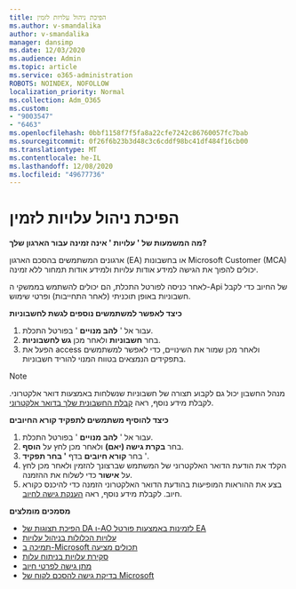 ```yaml
---
title: הפיכת ניהול עלויות לזמין
ms.author: v-smandalika
author: v-smandalika
manager: dansimp
ms.date: 12/03/2020
ms.audience: Admin
ms.topic: article
ms.service: o365-administration
ROBOTS: NOINDEX, NOFOLLOW
localization_priority: Normal
ms.collection: Adm_O365
ms.custom:
- "9003547"
- "6463"
ms.openlocfilehash: 0bbf1158f7f5fa8a22cfe7242c86760057fc7bab
ms.sourcegitcommit: 0f26f6b23b3d48c3c6cddf98bc41df484f16cb00
ms.translationtype: MT
ms.contentlocale: he-IL
ms.lasthandoff: 12/08/2020
ms.locfileid: "49677736"
---
```

# <a name="enable-cost-management"></a>הפיכת ניהול עלויות לזמין

**מה המשמעות של ' עלויות ' אינה זמינה עבור הארגון שלך?**

ארגונים המשתמשים בהסכם הארגון (EA) או בחשבונות Microsoft Customer (MCA) יכולים להפוך את הגישה למידע אודות עלויות ולמידע אודות תמחור ללא זמינה.

לאחר כניסה לפורטל התכלת, הם יכולים להשתמש בממשקי ה-Api של החיוב כדי לקבל חשבוניות באופן תוכניתי (לאחר התחייבות) ופרטי שימוש.

**כיצד לאפשר למשתמשים נוספים לגשת לחשבוניות**

1. עבור אל ' **להב מנויים** ' בפורטל התכלת.
2. בחר **חשבוניות** ולאחר מכן **גש לחשבוניות**.
3. הפעל את access ולאחר מכן שמור את השינויים, כדי לאפשר למשתמשים בתפקידים הנמצאים בטווח המנוי להוריד חשבוניות.

> [!NOTE]
> מנהל החשבון יכול גם לקבוע תצורה של חשבוניות שנשלחות באמצעות דואר אלקטרוני. לקבלת מידע נוסף, ראה [קבלת החשבונית שלך בדואר אלקטרוני](https://docs.microsoft.com/azure/cost-management-billing/manage/download-azure-invoice-daily-usage-date?).

**כיצד להוסיף משתמשים לתפקיד קורא החיובים**

1. עבור אל ' **להב מנויים** ' בפורטל התכלת.
2. בחר **בקרת גישה (יאם)** ולאחר מכן לחץ על **הוסף**.
3. בחר **קורא חיובים** בדף **' בחר תפקיד** '.
4. הקלד את הודעת הדואר האלקטרוני של המשתמש שברצונך להזמין ולאחר מכן לחץ על **אישור** כדי לשלוח את ההזמנה.
5. בצע את ההוראות המופיעות בהודעת הדואר האלקטרוני הזמנה כדי להיכנס כקורא חיוב. לקבלת מידע נוסף, ראה [הענקת גישה לחיוב](https://docs.microsoft.com/azure/cost-management-billing/manage/manage-billing-access?WT.mc_id=Portal-Microsoft_Azure_Support#opt-in).

**מסמכים מומלצים**

- [הפיכת תצוגות של DA ו-AO לזמינות באמצעות פורטל EA](https://docs.microsoft.com/azure/cost-management-billing/costs/assign-access-acm-data?WT.mc_id=Portal-Microsoft_Azure_Support#enable-access-to-costs-in-the-ea-portal)
- [עלויות הכלולות בניהול עלויות](https://docs.microsoft.com/azure/cost-management-billing/costs/understand-cost-mgt-data?WT.mc_id=Portal-Microsoft_Azure_Support#costs-included-in-cost-management)
- [תמיכה ב-Microsoft תכולים מציעה](https://docs.microsoft.com/azure/cost-management-billing/costs/understand-cost-mgt-data?WT.mc_id=Portal-Microsoft_Azure_Support#supported-microsoft-azure-offers)
- [סקירת עלויות בניתוח עלות](https://docs.microsoft.com/azure/cost-management-billing/costs/quick-acm-cost-analysis?WT.mc_id=Portal-Microsoft_Azure_Support&tabs=azure-portal#review-costs-in-cost-analysis)
- [מתן גישה לפרטי חיוב](https://docs.microsoft.com/azure/cost-management-billing/manage/manage-billing-access?WT.mc_id=Portal-Microsoft_Azure_Support)
- [בדיקת גישה להסכם לקוח של Microsoft](https://docs.microsoft.com/azure/cost-management-billing/manage/download-azure-invoice-daily-usage-date?WT.mc_id=Portal-Microsoft_Azure_Support#check-access-to-a-microsoft-customer-agreement)






